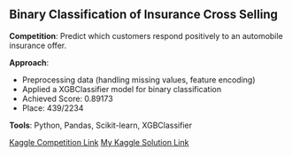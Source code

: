 ## Binary Classification of Insurance Cross Selling
**Competition**: Predict which customers respond positively to an automobile insurance offer.

**Approach**:
- Preprocessing data (handling missing values, feature encoding)
- Applied a XGBClassifier model for binary classification
- Achieved Score: 0.89173
- Place: 439/2234


**Tools**: Python, Pandas, Scikit-learn, XGBClassifier

[Kaggle Competition Link](https://www.kaggle.com/competitions/playground-series-s4e7)
[My Kaggle Solution Link](https://www.kaggle.com/code/dimitrijschulz/ps4e7-insurancecrossselling-score-0-89208)